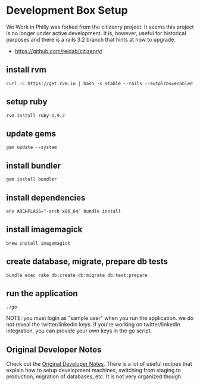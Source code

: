 # Development Box Setup
We Work in Philly was forked from the citizenry project. It seems this project is no longer under active development. It is, however, useful for historical purposes and there is a rails 3.2 branch that hints at how to upgrade.
- https://github.com/reidab/citizenry/

## install rvm
`curl -L https://get.rvm.io | bash -s stable --rails --autolibs=enabled`

## setup ruby
`rvm install ruby-1.9.2`

## update gems
`gem update --system`

## install bundler
`gem install bundler`

## install dependencies
`env ARCHFLAGS="-arch x86_64" bundle install`

## install imagemagick
`brew install imagemagick`

## create database, migrate, prepare db tests
`bundle exec rake db:create db:migrate db:test:prepare`

## run the application
`./go`

NOTE: you must login as "sample user" when you run the application. we do not reveal the twitter/linkedin keys. if you're working on twitter/linkedin integration, you can provide your own keys in the go script. 

## Original Developer Notes

Check out the [Original Developer Notes](https://github.com/alexknowshtml/We-Work-In-Philly/wiki/Developer-Notes).  There is a lot of useful recipes that explain how to setup development machines, switching from staging to production, migration of databases, etc.  It is not very organized though.
